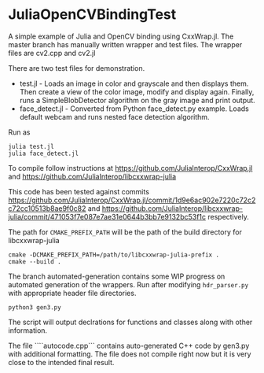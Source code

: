 # JuliaOpenCVBindingTest
A simple example of Julia and OpenCV binding using CxxWrap.jl. The master branch has manually written wrapper and test files. The wrapper files are cv2.cpp and cv2.jl

There are two test files for demonstration. 
 - test.jl - Loads an image in color and grayscale and then displays them. Then create a view of the color image, modify and display again. Finally, runs a SimpleBlobDetector algorithm on the gray image and print output.
 - face_detect.jl - Converted from Python face_detect.py example. Loads default webcam and runs nested face detection algorithm.


Run as
```
julia test.jl
julia face_detect.jl
```

To compile follow instructions at https://github.com/JuliaInterop/CxxWrap.jl and https://github.com/JuliaInterop/libcxxwrap-julia

This code has been tested against commits https://github.com/JuliaInterop/CxxWrap.jl/commit/1d9e6ac902e7220c72c2c72cc10513b8ae9f0c82 and https://github.com/JuliaInterop/libcxxwrap-julia/commit/471053f7e087e7ae31e0644b3bb7e9132bc53f1c respectively. 

The path for ```CMAKE_PREFIX_PATH``` will be the path of the build directory for libcxxwrap-julia

```
cmake -DCMAKE_PREFIX_PATH=/path/to/libcxxwrap-julia-prefix .
cmake --build .
```

The branch automated-generation contains some WIP progress on automated generation of the wrappers. Run after modifying ```hdr_parser.py``` with appropriate header file directories.
```
python3 gen3.py
```

The script will output declrations for functions and classes along with other information.

The file ````autocode.cpp``` contains auto-generated C++ code by gen3.py with additional formatting. The file does not compile right now but it is very close to the intended final result. 